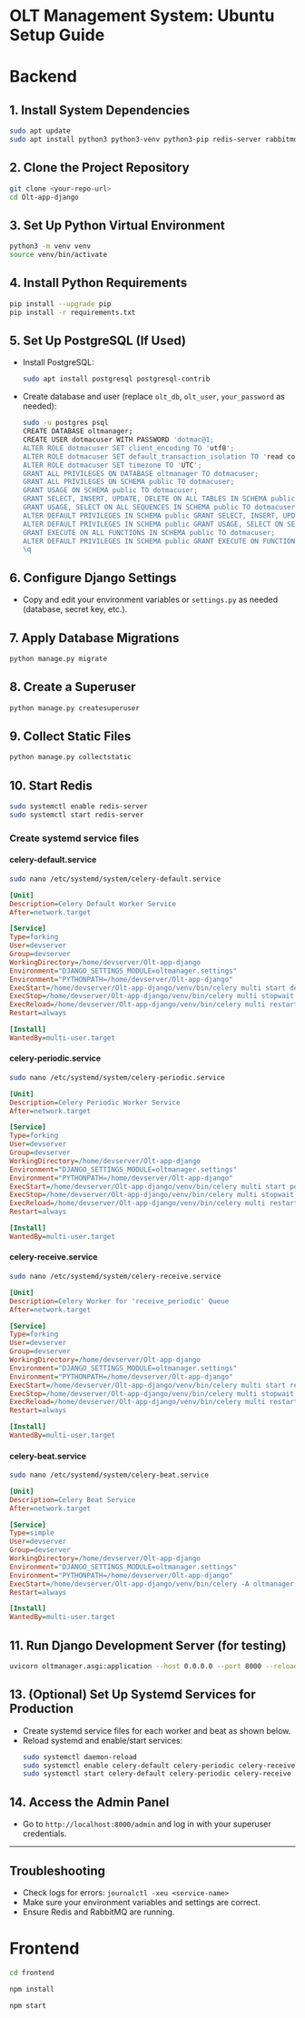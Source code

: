 # OLT Management System: Ubuntu Setup Guide
# Backend
## 1. Install System Dependencies

```bash
sudo apt update
sudo apt install python3 python3-venv python3-pip redis-server rabbitmq-server git build-essential libpq-dev
```

## 2. Clone the Project Repository

```bash
git clone <your-repo-url>
cd Olt-app-django
```

## 3. Set Up Python Virtual Environment

```bash
python3 -m venv venv
source venv/bin/activate
```

## 4. Install Python Requirements

```bash
pip install --upgrade pip
pip install -r requirements.txt
```

## 5. Set Up PostgreSQL (If Used)

- Install PostgreSQL:
  ```bash
  sudo apt install postgresql postgresql-contrib
  ```
- Create database and user (replace `olt_db`, `olt_user`, `your_password` as needed):
  ```bash
  sudo -u postgres psql
  CREATE DATABASE oltmanager;
  CREATE USER dotmacuser WITH PASSWORD 'dotmac@1;
  ALTER ROLE dotmacuser SET client_encoding TO 'utf8';
  ALTER ROLE dotmacuser SET default_transaction_isolation TO 'read committed';
  ALTER ROLE dotmacuser SET timezone TO 'UTC';
  GRANT ALL PRIVILEGES ON DATABASE oltmanager TO dotmacuser;
  GRANT ALL PRIVILEGES ON SCHEMA public TO dotmacuser;
  GRANT USAGE ON SCHEMA public TO dotmacuser;
  GRANT SELECT, INSERT, UPDATE, DELETE ON ALL TABLES IN SCHEMA public TO dotmacuser;
  GRANT USAGE, SELECT ON ALL SEQUENCES IN SCHEMA public TO dotmacuser;
  ALTER DEFAULT PRIVILEGES IN SCHEMA public GRANT SELECT, INSERT, UPDATE, DELETE ON TABLES TO dotmacuser;
  ALTER DEFAULT PRIVILEGES IN SCHEMA public GRANT USAGE, SELECT ON SEQUENCES TO dotmacuser;
  GRANT EXECUTE ON ALL FUNCTIONS IN SCHEMA public TO dotmacuser;
  ALTER DEFAULT PRIVILEGES IN SCHEMA public GRANT EXECUTE ON FUNCTIONS TO dotmacuser;
  \q
  ```

## 6. Configure Django Settings

- Copy and edit your environment variables or `settings.py` as needed (database, secret key, etc.).

## 7. Apply Database Migrations

```bash
python manage.py migrate
```

## 8. Create a Superuser

```bash
python manage.py createsuperuser
```

## 9. Collect Static Files

```bash
python manage.py collectstatic
```

## 10. Start Redis

```bash
sudo systemctl enable redis-server
sudo systemctl start redis-server
```

### Create systemd service files

#### celery-default.service

```bash
sudo nano /etc/systemd/system/celery-default.service
```

```ini
[Unit]
Description=Celery Default Worker Service
After=network.target

[Service]
Type=forking
User=devserver
Group=devserver
WorkingDirectory=/home/devserver/Olt-app-django
Environment="DJANGO_SETTINGS_MODULE=oltmanager.settings"
Environment="PYTHONPATH=/home/devserver/Olt-app-django"
ExecStart=/home/devserver/Olt-app-django/venv/bin/celery multi start default -A oltmanager --loglevel=INFO --logfile=/home/devserver/Olt-app-django/logs/celery-default.log
ExecStop=/home/devserver/Olt-app-django/venv/bin/celery multi stopwait default --pidfile=/home/devserver/Olt-app-django/celery-default.pid
ExecReload=/home/devserver/Olt-app-django/venv/bin/celery multi restart default -A oltmanager --loglevel=INFO --logfile=/home/devserver/Olt-app-django/logs/celery-default.log
Restart=always

[Install]
WantedBy=multi-user.target
```

#### celery-periodic.service

```bash
sudo nano /etc/systemd/system/celery-periodic.service
```

```ini
[Unit]
Description=Celery Periodic Worker Service
After=network.target

[Service]
Type=forking
User=devserver
Group=devserver
WorkingDirectory=/home/devserver/Olt-app-django
Environment="DJANGO_SETTINGS_MODULE=oltmanager.settings"
Environment="PYTHONPATH=/home/devserver/Olt-app-django"
ExecStart=/home/devserver/Olt-app-django/venv/bin/celery multi start periodic -A oltmanager --loglevel=INFO --logfile=/home/devserver/Olt-app-django/logs/celery-periodic.log
ExecStop=/home/devserver/Olt-app-django/venv/bin/celery multi stopwait periodic --pidfile=/home/devserver/Olt-app-django/celery-periodic.pid
ExecReload=/home/devserver/Olt-app-django/venv/bin/celery multi restart periodic -A oltmanager --loglevel=INFO --logfile=/home/devserver/Olt-app-django/logs/celery-periodic.log
Restart=always

[Install]
WantedBy=multi-user.target
```

#### celery-receive.service

```bash
sudo nano /etc/systemd/system/celery-receive.service
```

```ini
[Unit]
Description=Celery Worker for 'receive_periodic' Queue
After=network.target

[Service]
Type=forking
User=devserver
Group=devserver
WorkingDirectory=/home/devserver/Olt-app-django
Environment="DJANGO_SETTINGS_MODULE=oltmanager.settings"
Environment="PYTHONPATH=/home/devserver/Olt-app-django"
ExecStart=/home/devserver/Olt-app-django/venv/bin/celery multi start receive_periodic -A oltmanager --loglevel=INFO --logfile=/home/devserver/Olt-app-django/logs/celery-receive.log
ExecStop=/home/devserver/Olt-app-django/venv/bin/celery multi stopwait receive_periodic --pidfile=/home/devserver/Olt-app-django/celery-receive.pid
ExecReload=/home/devserver/Olt-app-django/venv/bin/celery multi restart receive_periodic -A oltmanager --pidfile=/home/devserver/Olt-app-django/celery-receive.pid --loglevel=INFO --logfile=/home/devserver/Olt-app-django/logs/celery-receive.log
Restart=always

[Install]
WantedBy=multi-user.target
```

#### celery-beat.service

```bash
sudo nano /etc/systemd/system/celery-beat.service
```

```ini
[Unit]
Description=Celery Beat Service
After=network.target

[Service]
Type=simple
User=devserver
Group=devserver
WorkingDirectory=/home/devserver/Olt-app-django
Environment="DJANGO_SETTINGS_MODULE=oltmanager.settings"
Environment="PYTHONPATH=/home/devserver/Olt-app-django"
ExecStart=/home/devserver/Olt-app-django/venv/bin/celery -A oltmanager beat --loglevel=INFO --logfile=/home/devserver/Olt-app-django/logs/celery-beat.log
Restart=always

[Install]
WantedBy=multi-user.target
```

## 11. Run Django Development Server (for testing)

```bash
uvicorn oltmanager.asgi:application --host 0.0.0.0 --port 8000 --reload
```


## 13. (Optional) Set Up Systemd Services for Production

- Create systemd service files for each worker and beat as shown below.
- Reload systemd and enable/start services:
  ```bash
  sudo systemctl daemon-reload
  sudo systemctl enable celery-default celery-periodic celery-receive celery-beat
  sudo systemctl start celery-default celery-periodic celery-receive celery-beat
  ```


## 14. Access the Admin Panel

- Go to `http://localhost:8000/admin` and log in with your superuser credentials.

---

## Troubleshooting

- Check logs for errors: `journalctl -xeu <service-name>`
- Make sure your environment variables and settings are correct.
- Ensure Redis and RabbitMQ are running.

# Frontend

```bash
cd frontend
```
```bash
npm install
```
```bash
npm start
```